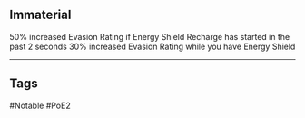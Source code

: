 ## Immaterial
50% increased Evasion Rating if Energy Shield Recharge has started in the past 2 seconds
30% increased Evasion Rating while you have Energy Shield

---
## Tags
#Notable
#PoE2

